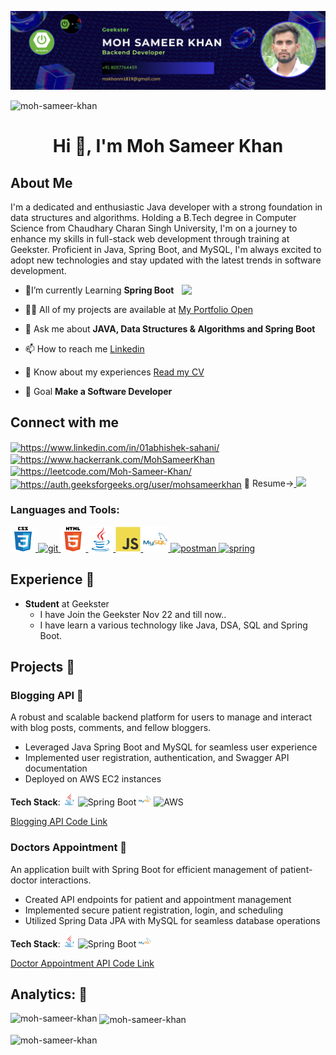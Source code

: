 ![logo](./Images/BannerCover.png)

<p align="left"> <img src="https://komarev.com/ghpvc/?username=moh-sameer-khan&label=Profile%20views&color=0e75b6&style=flat" alt="moh-sameer-khan" /> </p>

<h1 align="center">Hi 👋, I'm Moh Sameer Khan</h1>

## About Me

I'm a dedicated and enthusiastic Java developer with a strong foundation in data structures and algorithms. Holding a B.Tech degree in Computer Science from Chaudhary Charan Singh University, I'm on a journey to enhance my skills in full-stack web development through training at Geekster. Proficient in Java, Spring Boot, and MySQL, I'm always excited to adopt new technologies and stay updated with the latest trends in software development.

<img align='right' src="https://media.giphy.com/media/M9gbBd9nbDrOTu1Mqx/giphy.gif" width="230">

- 📝I’m currently Learning **Spring Boot**


- 👨‍💻 All of my projects are available at [My Portfolio Open](https://moh-sameer-khan.github.io/Geekster/Portfolio/Index/index.html)


- 💬 Ask me about **JAVA, Data Structures & Algorithms and Spring Boot**


- 📫 How to reach me [Linkedin](https://www.linkedin.com/in/moh-sameer-khan/)


- 📄 Know about my experiences [Read my CV](https://drive.google.com/file/d/1CDwg5Om9btLdswgVMaEWXPgMGkHgA07U/view)

- 🎯 Goal **Make a Software Developer**



<!-- <p><em>Backend Developer<a href=>
</a><img src="https://media.giphy.com/media/WUlplcMpOCEmTGBtBW/giphy.gif" width="30">  -->
<!-- </em></p> -->






<h2 align="left">Connect with me</h2>
<p align="left">
<a href="https://www.linkedin.com/in/moh-sameer-khan/" target="blank"><img align="center" src="https://raw.githubusercontent.com/rahuldkjain/github-profile-readme-generator/master/src/images/icons/Social/linked-in-alt.svg" alt="https://www.linkedin.com/in/01abhishek-sahani/" height="30" width="40" /></a>
<a href="https://www.hackerrank.com/MohSameerKhan" target="blank"><img align="center" src="https://raw.githubusercontent.com/rahuldkjain/github-profile-readme-generator/master/src/images/icons/Social/hackerrank.svg" alt="https://www.hackerrank.com/MohSameerKhan" height="30" width="40" /></a>
<a href="https://leetcode.com/Moh-Sameer-Khan/" target="blank"><img align="center" src="https://raw.githubusercontent.com/rahuldkjain/github-profile-readme-generator/master/src/images/icons/Social/leet-code.svg" alt="https://leetcode.com/Moh-Sameer-Khan/" height="30" width="40" /></a>
<a href="https://auth.geeksforgeeks.org/user/mohsameerkhan" target="blank"><img align="center" src="https://raw.githubusercontent.com/rahuldkjain/github-profile-readme-generator/master/src/images/icons/Social/geeks-for-geeks.svg" alt="https://auth.geeksforgeeks.org/user/mohsameerkhan" height="30" width="40" /></a>
📄 Resume-><a href="https://drive.google.com/file/d/1CDwg5Om9btLdswgVMaEWXPgMGkHgA07U/view"> <img height="25" src="https://cdn.iconscout.com/icon/free/png-256/resume-1956282-1650445.png"></a>



<p align="left">
</p>

<h3 align="left">Languages and Tools:</h3>
<p align="left"> <a href="https://www.w3schools.com/css/" target="_blank" rel="noreferrer"> <img src="https://raw.githubusercontent.com/devicons/devicon/master/icons/css3/css3-original-wordmark.svg" alt="css3" width="40" height="40"/> </a> <a href="https://git-scm.com/" target="_blank" rel="noreferrer"> <img src="https://www.vectorlogo.zone/logos/git-scm/git-scm-icon.svg" alt="git" width="40" height="40"/> </a> <a href="https://www.w3.org/html/" target="_blank" rel="noreferrer"> <img src="https://raw.githubusercontent.com/devicons/devicon/master/icons/html5/html5-original-wordmark.svg" alt="html5" width="40" height="40"/> </a> <a href="https://www.java.com" target="_blank" rel="noreferrer"> <img src="https://raw.githubusercontent.com/devicons/devicon/master/icons/java/java-original.svg" alt="java" width="40" height="40"/> </a> <a href="https://developer.mozilla.org/en-US/docs/Web/JavaScript" target="_blank" rel="noreferrer"> <img src="https://raw.githubusercontent.com/devicons/devicon/master/icons/javascript/javascript-original.svg" alt="javascript" width="40" height="40"/> </a> <a href="https://www.mysql.com/" target="_blank" rel="noreferrer"> <img src="https://raw.githubusercontent.com/devicons/devicon/master/icons/mysql/mysql-original-wordmark.svg" alt="mysql" width="40" height="40"/> </a> <a href="https://postman.com" target="_blank" rel="noreferrer"> <img src="https://www.vectorlogo.zone/logos/getpostman/getpostman-icon.svg" alt="postman" width="40" height="40"/> </a> <a href="https://spring.io/" target="_blank" rel="noreferrer"> <img src="https://www.vectorlogo.zone/logos/springio/springio-icon.svg" alt="spring" width="40" height="40"/> </a> </p>

## Experience 🚀

- **Student** at Geekster
  - I have Join the Geekster Nov 22 and till now..
  - I have learn a various technology like Java, DSA, SQL and Spring Boot.

## Projects 🔧

### Blogging API 📝

A robust and scalable backend platform for users to manage and interact with blog posts, comments, and fellow bloggers.

- Leveraged Java Spring Boot and MySQL for seamless user experience
- Implemented user registration, authentication, and Swagger API documentation
- Deployed on AWS EC2 instances

**Tech Stack**: 
<img src="https://raw.githubusercontent.com/devicons/devicon/master/icons/java/java-original.svg" alt="Java" width="20" height="20">
<img src="https://www.vectorlogo.zone/logos/springio/springio-icon.svg" alt="Spring Boot" width="20" height="20">
<img src="https://raw.githubusercontent.com/devicons/devicon/master/icons/mysql/mysql-original-wordmark.svg" alt="MySQL" width="20" height="20">
<img src="https://www.vectorlogo.zone/logos/amazon_aws/amazon_aws-ar21.svg" alt="AWS" width="20" height="20">

[Blogging API Code Link](https://github.com/Moh-Sameer-Khan/SpringBootProject/tree/master/Blogging-Platform-API)

### Doctors Appointment 🏥

An application built with Spring Boot for efficient management of patient-doctor interactions.

- Created API endpoints for patient and appointment management
- Implemented secure patient registration, login, and scheduling
- Utilized Spring Data JPA with MySQL for seamless database operations

**Tech Stack**: 
<img src="https://raw.githubusercontent.com/devicons/devicon/master/icons/java/java-original.svg" alt="Java" width="20" height="20">
<img src="https://www.vectorlogo.zone/logos/springio/springio-icon.svg" alt="Spring Boot" width="20" height="20">
<img src="https://raw.githubusercontent.com/devicons/devicon/master/icons/mysql/mysql-original-wordmark.svg" alt="MySQL" width="20" height="20">

[Doctor Appointment API Code Link ](https://github.com/Moh-Sameer-Khan/SpringBootProject/tree/master/DoctorApp)


## Analytics: 🔑

<p><img align="left" src="https://github-readme-stats.vercel.app/api/top-langs?username=moh-sameer-khan&show_icons=true&locale=en&layout=compact" alt="moh-sameer-khan" /></p>

<p>&nbsp;<img align="center" src="https://github-readme-stats.vercel.app/api?username=moh-sameer-khan&show_icons=true&locale=en" alt="moh-sameer-khan" /></p>

<p><img align="center" src="https://github-readme-streak-stats.herokuapp.com/?user=moh-sameer-khan&" alt="moh-sameer-khan" /></p>

